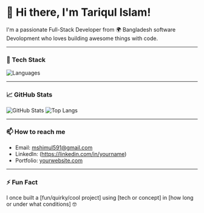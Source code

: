 # 👋 Hi there, I'm Tariqul Islam!

I'm a passionate Full-Stack Developer from 🌍 Bangladesh software Devolopment who loves building awesome things with code.

---

### 🔧 Tech Stack
![Languages](https://skillicons.dev/icons?i=js,react,nextjs,nodejs,express,mongodb,python,php,laravel,html,css,tailwind,git,github)

---

### 📈 GitHub Stats
![GitHub Stats](https://github-readme-stats.vercel.app/api?username=tariqul12&show_icons=true&theme=radical)
![Top Langs](https://github-readme-stats.vercel.app/api/top-langs/?username=tariqul12&layout=compact&theme=radical)

---

### 📫 How to reach me
- Email: mshimul591@gmail.com
- LinkedIn: (https://linkedin.com/in/yourname)
- Portfolio: [yourwebsite.com](https://yourwebsite.com)

---

### ⚡ Fun Fact
I once built a [fun/quirky/cool project] using [tech or concept] in [how long or under what conditions] 🤓
